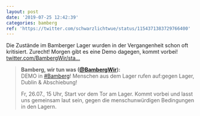 ```yaml
---
layout: post
date: '2019-07-25 12:42:39'
categories: bamberg
ref: 'https://twitter.com/schwarzlichtwue/status/1154371383729766400'
---
```

Die Zustände im Bamberger Lager wurden in der Vergangenheit schon oft kritisiert. Zurecht! Morgen gibt es eine Demo dagegen, kommt vorbei! [twitter.com/BambergWir/sta…](https://twitter.com/BambergWir/status/1154332391265226755)
> <b>Bamberg, wir tun was ([@BambergWir](https://twitter.com/BambergWir)):</b>  
>DEMO in [#Bamberg](/t/bamberg)! Menschen aus dem Lager rufen auf:gegen Lager, Dublin &amp; Abschiebung!   
>  
>Fr, 26.07., 15 Uhr, Start vor dem Tor am Lager. Kommt vorbei und lasst uns gemeinsam laut sein, gegen die menschunwürdigen Bedingungen in den Lagern.   

